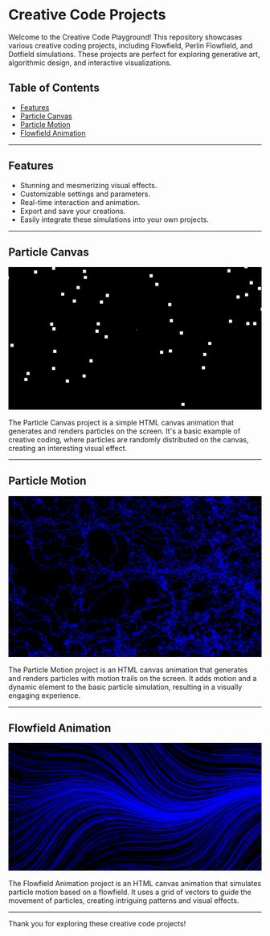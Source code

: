# Creative Code Projects

Welcome to the Creative Code Playground! This repository showcases various creative coding projects, including Flowfield, Perlin Flowfield, and Dotfield simulations. These projects are perfect for exploring generative art, algorithmic design, and interactive visualizations.


## Table of Contents

- [Features](#features)
- [Particle Canvas](#particle-canvas)
- [Particle Motion](#particle-motion)
- [Flowfield Animation](#flowfield-animation)

---
## Features
- Stunning and mesmerizing visual effects.
- Customizable settings and parameters.
- Real-time interaction and animation.
- Export and save your creations.
- Easily integrate these simulations into your own projects.

---
## Particle Canvas
![Project Image](particuleCanvas.png)

The Particle Canvas project is a simple HTML canvas animation that generates and renders particles on the screen. It's a basic example of creative coding, where particles are randomly distributed on the canvas, creating an interesting visual effect.

---

## Particle Motion
![Project Image](particule.png)


The Particle Motion project is an HTML canvas animation that generates and renders particles with motion trails on the screen. It adds motion and a dynamic element to the basic particle simulation, resulting in a visually engaging experience.

---

## Flowfield Animation
![Project Image](flowfield.png)


The Flowfield Animation project is an HTML canvas animation that simulates particle motion based on a flowfield. It uses a grid of vectors to guide the movement of particles, creating intriguing patterns and visual effects.

---



Thank you for exploring these creative code projects! 